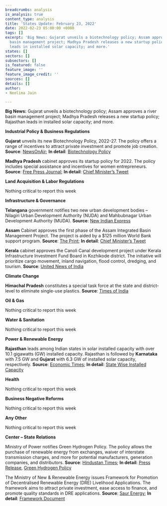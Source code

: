 ```yaml
---
breadcrumbs: analysis
is_analysis: true
content_type: analysis
title: 'States Update: February 23, 2022'
date: 2022-02-23 05:00:00 +0000
tags: []
excerpt: 'Big News: Gujarat unveils a biotechnology policy; Assam approves a river
  basin management project; Madhya Pradesh releases a new startup policy; Rajasthan
  leads in installed solar capacity; and more.'
states: []
sectors: []
subsectors: []
is_featured: false
feature_image: ''
feature_image_credit: ''
sources: []
details: []
author:
- Neelima Jain

---
```

**Big News:** Gujarat unveils a biotechnology policy; Assam approves a river basin management project; Madhya Pradesh releases a new startup policy; Rajasthan leads in installed solar capacity; and more.

**Industrial Policy & Business Regulations**

**Gujarat** unveils its new Biotechnology Policy, 2022-27. The policy offers a range of incentives to attract private investment and promote job creation. **Source**: [NewsOnAir](https://newsonair.com/2022/02/18/gujarat-announces-new-biotechnology-policy-for-2022-27/); **In detail**: [Biotechnology Policy](https://btm.gujarat.gov.in/Portal/Document/1_88_1_2022-02-11-BT-Policy-2022-27.pdf)

**Madhya Pradesh** cabinet approves its startup policy for 2022. The policy includes special assistance and incentives for women entrepreneurs. **Source**: [Free Press Journal](https://www.freepressjournal.in/bhopal/bhopal-cabinet-approves-mp-startup-policy-and-implementation-plan-2022); **In detail**: [Chief Minister’s Tweet](https://twitter.com/CMMadhyaPradesh/status/1494607260466958342)

**Land Acquisition & Labor Regulations**

Nothing critical to report this week

**Infrastructure & Governance**

**Telangana** government notifies two new urban development bodies – Nilagiri Urban Development Authority (NUDA) and Mahbubnagar Urban Development Authority (MUDA). **Source**: [New Indian Express](https://www.newindianexpress.com/states/telangana/2022/feb/15/telangana-governmentnotifies-two-new-urban-development-bodies-2419531.html)

**Assam** Cabinet approves the first phase of the Assam Integrated Basin Management Project. The project is aided by a $125 million World Bank support program. **Source**: [The Print](https://theprint.in/india/assam-cabinet-approves-river-basin-management-project-eases-agro-forestry-rules/839997/); **In detail**: [Chief Minister’s Tweet](https://twitter.com/himantabiswa/status/1495432186786623488?s=20&t=eRb_B8lo7Y6d1cTbSrMuWw)

**Kerala** cabinet approves the Canoli Canal development project under Kerala Infrastructure Investment Fund Board in Kozhikode district. The initiative will prioritize cargo movement, inland navigation, flood control, dredging, and tourism. **Source**: [United News of India](https://www.uniindia.com/story/Kerala-Cabinet-gives-in-principle-approval-for--Canoli-Canal-development-project)

**Climate Change**

**Himachal Pradesh** constitutes a special task force at the state and district-level to eliminate single-use plastics. **Source**: [Times of India](https://timesofindia.indiatimes.com/city/shimla/hp-forms-stf-against-single-use-plastics/articleshow/89627669.cms)

**Oil & Gas**

Nothing critical to report this week

**Water & Sanitation**

Nothing critical to report this week

**Power & Renewable Energy**

**Rajasthan** leads among Indian states in solar installed capacity with over 10.1 gigawatts (GW) installed capacity. Rajasthan is followed by **Karnataka** with 7.5 GW and **Gujarat** with 6.3 GW of installed solar capacity, respectively. **Source**: [Economic Times](https://energy.economictimes.indiatimes.com/news/renewable/rajasthan-leads-in-solar-power-capacity-creation-mnre-data/89537459); **In detail**: [State Wise Installed Capacity](https://mnre.gov.in/the-ministry/physical-progress)

**Health**

Nothing critical to report this week

**Business Negative Reforms**

Nothing critical to report this week

**Any Other**

Nothing critical to report this week

**Center – State Relations**

Ministry of Power notifies Green Hydrogen Policy. The policy allows the purchase of renewable energy from exchanges, waiver of interstate transmission charges, and more for potential manufacturers, generation companies, and distributors. **Source**: [Hindustan Times](https://www.hindustantimes.com/india-news/govt-releases-national-hydrogen-policy-101645133660288.html); **In detail**: [Press Release](https://pib.gov.in/PressReleasePage.aspx?PRID=1799067), [Green Hydrogen Policy](https://powermin.gov.in/sites/default/files/webform/notices/Green_Hydrogen_Policy.pdf)

The Ministry of New & Renewable Energy issues Framework for Promotion of Decentralised Renewable Energy (DRE) Livelihood Applications. The framework aims to attract private investment, ease access to finance, and promote quality standards in DRE applications. **Source**: [Saur Energy](https://www.saurenergy.com/solar-energy-news/mnre-issues-framework-to-promote-decentralised-re-livelihood-app); **In detail**: [Framework Document](https://mnre.gov.in/img/documents/uploads/file_f-1644909209115.pdf)